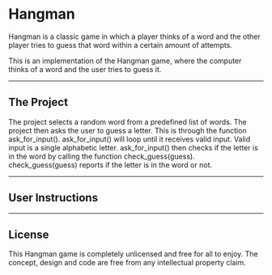 # Hangman
Hangman is a classic game in which a player thinks of a word and the other player tries to guess that word within a certain amount of attempts.

This is an implementation of the Hangman game, where the computer thinks of a word and the user tries to guess it. 
___
## The Project
The project selects a random word from a predefined list of words.
The project then asks the user to guess a letter. This is through the function ask_for_input().
ask_for_input() will loop until it receives valid input. Valid input is a single alphabetic letter.
ask_for_input() then checks if the letter is in the word by calling the function check_guess(guess).
check_guess(guess) reports if the letter is in the word or not.

___
## User Instructions


___
## License
This Hangman game is completely unlicensed and free for all to enjoy.
The concept, design and code are free from any intellectual property claim.
